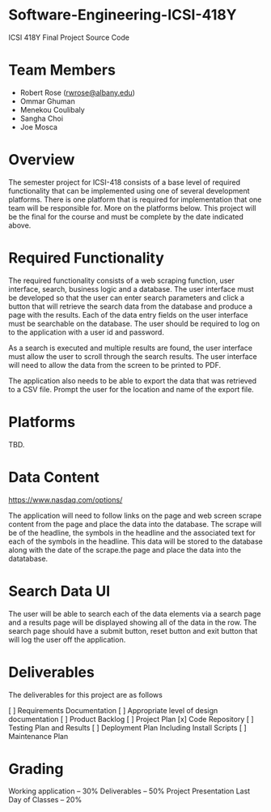 # Software-Engineering-ICSI-418Y
ICSI 418Y Final Project Source Code

# Team Members

- Robert Rose (rwrose@albany.edu)
- Ommar Ghuman
- Menekou Coulibaly
- Sangha Choi
- Joe Mosca

# Overview

The semester project for ICSI-418 consists of a base level of required functionality that can be implemented using one of several development platforms.  There is one platform that is required for implementation that one team will be responsible for.  More on the platforms below.  This project will be the final for the course and must be complete by the date indicated above.

# Required Functionality

The required functionality consists of a web scraping function, user interface, search, business logic and a database.  The user interface must be developed so that the user can enter search parameters and click a button that will retrieve the search data from the database and produce a page with the results.  Each of the data entry fields on the user interface must be searchable on the database.  The user should be required to log on to the application with a user id and password.  

As a search is executed and multiple results are found, the user interface must allow the user to scroll through the search results.  The user interface will need to allow the data from the screen to be printed to PDF.

The application also needs to be able to export the data that was retrieved to a CSV file.  Prompt the user for the location and name of the export file.

# Platforms

TBD. 

# Data Content

https://www.nasdaq.com/options/

The application will need to follow links on the page and web screen scrape content from the page and place the data into the database.  The scrape will be of the headline, the symbols in the headline and the associated text for each of the symbols in the headline.  This data will be stored to the database along with the date of the scrape.the page and place the data into the datatabase.

# Search Data UI

The user will be able to search each of the data elements via a search page and a results page will be displayed showing all of the data in the row.  The search page should have a submit button, reset button and exit button that will log the user off the application.

# Deliverables

The deliverables for this project are as follows

[ ] Requirements Documentation
[ ] Appropriate level of design documentation
[ ] Product Backlog
[ ] Project Plan
[x] Code Repository
[ ] Testing Plan and Results
[ ] Deployment Plan Including Install Scripts
[ ] Maintenance Plan

# Grading

Working application – 30%
Deliverables – 50%
Project Presentation Last Day of Classes – 20% 
